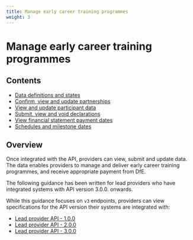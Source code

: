 ```yaml
---
title: Manage early career training programmes
weight: 3
---
```


# Manage early career training programmes

## Contents

* [Data definitions and states](/api-reference/ecf/definitions-and-states)
* [Confirm, view and update partnerships](/api-reference/ecf/guidance/#confirm-view-and-update-partnerships)
* [View and update participant data](/api-reference/ecf/guidance/#view-and-update-participant-data)
* [Submit, view and void declarations](/api-reference/ecf/guidance/#submit-view-and-void-declarations)
* [View financial statement payment dates](/api-reference/ecf/guidance/#view-financial-statement-payment-dates)
* [Schedules and milestone dates ](/api-reference/ecf/schedules-and-milestone-dates)

## Overview 

Once integrated with the API, providers can view, submit and update data. The data enables providers to manage and deliver early career training programmes, and receive appropriate payment from DfE.

<div class="govuk-inset-text">The following guidance has been written for lead providers who have integrated systems with API version 3.0.0. onwards. </div>

While this guidance focuses on `v3` endpoints, providers can view specifications for the API version their systems are integrated with:

* [Lead provider API - 1.0.0](/api-reference/reference-v1)
* [Lead provider API - 2.0.0](/api-reference/reference-v2)
* [Lead provider API - 3.0.0](/api-reference/reference-v3)
